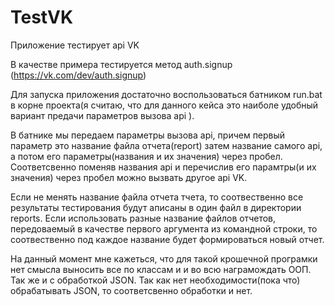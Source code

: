 # TestVK
Приложение тестирует api VK

В качестве примера тестируется метод auth.signup (https://vk.com/dev/auth.signup)

Для запуска приложения достаточно воспользоваться батником run.bat в корне проекта(я считаю, что для данного кейса это наиболе удобный вариант предачи параметров вызова api ).

В батнике мы передаем параметры вызова api, причем первый параметр это название файла отчета(report) затем название самого api, а потом его параметры(названия и их значения) через пробел. Соответсвенно поменяв названия api и перечислив его парамтры(и их значения) через пробел можно вызвать другое api VK.

Если не менять название файла отчета тчета, то соотвественно все результаты тестирования будут аписаны в один файл в директории reports. Если использовать разные название файлов отчетов, передоваемый в качестве первого аргумента из командной строки, то соотвественно под каждое название будет формироваться новый отчет.

На данный момент мне кажеться, что для такой крошечной програмки нет смысла выносить все по классам и и во всю награмождать ООП. Так же и с обработкой JSON. Так как нет необходимости(пока что) обрабатывать JSON, то соответсвенно обработки и нет. 

